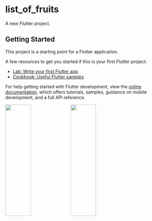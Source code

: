 # list_of_fruits

A new Flutter project.

## Getting Started

This project is a starting point for a Flutter application.

A few resources to get you started if this is your first Flutter project:

- [Lab: Write your first Flutter app](https://docs.flutter.dev/get-started/codelab)
- [Cookbook: Useful Flutter samples](https://docs.flutter.dev/cookbook)

For help getting started with Flutter development, view the
[online documentation](https://docs.flutter.dev/), which offers tutorials,
samples, guidance on mobile development, and a full API reference.


<p>
        <img src="https://user-images.githubusercontent.com/119835333/216283323-03e097bd-d0d2-417f-89ac-000c16adb59d.PNG" height="30%" width="40%">
         <img src="https://user-images.githubusercontent.com/119835333/217718464-58f5c0e4-7bf6-44d8-9334-096540c481f1.PNG" height="30%" width="40%">
        
</p>
